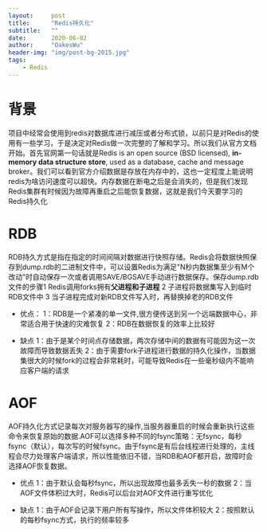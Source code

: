 ```yaml
---
layout:     post
title:      "Redis持久化"
subtitle:   ""
date:       2020-06-02
author:     "OakesWu"
header-img: "img/post-bg-2015.jpg"
tags:
    - Redis
---
```


# 背景
项目中经常会使用到redis对数据库进行减压或者分布式锁，以前只是对Redis的使用有一些学习，于是决定对Redis做一次完整的了解和学习。所以我们从官方文档开始。首先官网第一句话就是Redis is an open source (BSD licensed), **in-memory data structure store**, used as a database, cache and message broker。我们可以看到官方介绍数据是存放在内存中的，这也一定程度上能说明redis为啥访问速度可以超快。内存数据在断电之后是会消失的，但是我们发现Redis集群有时候因为故障再重启之后能恢复数据，这就是我们今天要学习的Redis持久化

# RDB
RDB持久方式是指在指定的时间间隔对数据进行快照存储。Redis会将数据快照保存到dump.rdb的二进制文件中，可以设置Redis为满足"N秒内数据集至少有M个改动"时自动保存一次或者调用SAVE/BGSAVE手动进行数据保存。保存dump.rdb文件的步骤1 Redis调用forks拥有**父进程和子进程** 2 子进程将数据集写入到临时RDB文件中 3 当子进程完成对新RDB文件写入时，再替换掉老的RDB文件
- 优点：
    1：RDB是一个紧凑的单一文件,很方便传送到另一个远端数据中心，非常适合用于快速的灾难恢复
    2：RDB在数据恢复的效率上比较好

- 缺点
    1：由于是某个时间点存储数据，两次存储中间的数据有可能因为这一次故障而导致数据丢失
    2：由于需要fork子进程进行数据的持久化操作，当数据集很大的时候fork的过程会非常耗时，可能导致Redis在一些毫秒级内不能响应客户端的请求

# AOF
AOF持久化方式记录每次对服务器写的操作,当服务器重启的时候会重新执行这些命令来恢复原始的数据.AOF可以选择多种不同的fsync策略：无fsync，每秒fsync（默认），每次写的时候fsync。由于fsync是有后台线程进行处理的，主线程会尽力处理客户端请求，所以性能依旧不错，当RDB和AOF都开启，故障时会选择AOF恢复数据。
- 优点
    1：由于默认会每秒fsync，所以出现故障也最多丢失一秒的数据
    2：当AOF文件体积过大时，Redis可以后台对AOF文件进行重写优化

- 缺点
    1：由于AOF会记录下用户所有写操作，所以文件体积较大
    2：按照默认的每秒fsync方式，执行的频率较多



